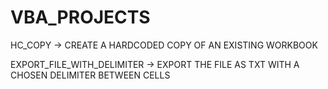 # VBA_PROJECTS

HC_COPY -> CREATE A HARDCODED COPY OF AN EXISTING WORKBOOK

EXPORT_FILE_WITH_DELIMITER -> EXPORT THE FILE AS TXT WITH A CHOSEN DELIMITER BETWEEN CELLS
